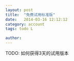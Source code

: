 ```yaml
---
layout: post
title:  "免费试用标准版"
date:   2014-03-16 12:12:12
category: account
tags: todo L

author: 
---
```


TODO: 如何获得3天的试用版本
